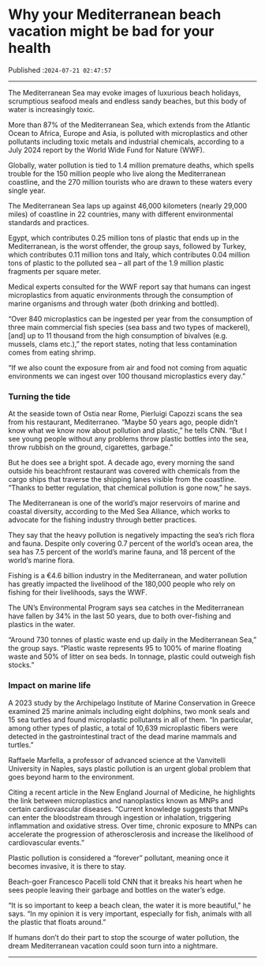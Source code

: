 # Why your Mediterranean beach vacation might be bad for your health

Published :`2024-07-21 02:47:57`

---

The Mediterranean Sea may evoke images of luxurious beach holidays, scrumptious seafood meals and endless sandy beaches, but this body of water is increasingly toxic.

More than 87% of the Mediterranean Sea, which extends from the Atlantic Ocean to Africa, Europe and Asia, is polluted with microplastics and other pollutants including toxic metals and industrial chemicals, according to a July 2024 report by the World Wide Fund for Nature (WWF).

Globally, water pollution is tied to 1.4 million premature deaths, which spells trouble for the 150 million people who live along the Mediterranean coastline, and the 270 million tourists who are drawn to these waters every single year.

The Mediterranean Sea laps up against 46,000 kilometers (nearly 29,000 miles) of coastline in 22 countries, many with different environmental standards and practices.

Egypt, which contributes 0.25 million tons of plastic that ends up in the Mediterranean, is the worst offender, the group says, followed by Turkey, which contributes 0.11 million tons and Italy, which contributes 0.04 million tons of plastic to the polluted sea – all part of the 1.9 million plastic fragments per square meter.

Medical experts consulted for the WWF report say that humans can ingest microplastics from aquatic environments through the consumption of marine organisms and through water (both drinking and bottled).

“Over 840 microplastics can be ingested per year from the consumption of three main commercial fish species (sea bass and two types of mackerel), [and] up to 11 thousand from the high consumption of bivalves (e.g. mussels, clams etc.),” the report states, noting that less contamination comes from eating shrimp.

“If we also count the exposure from air and food not coming from aquatic environments we can ingest over 100 thousand microplastics every day.”

### Turning the tide

At the seaside town of Ostia near Rome, Pierluigi Capozzi scans the sea from his restaurant, Mediterraneo. “Maybe 50 years ago, people didn’t know what we know now about pollution and plastic,” he tells CNN. “But I see young people without any problems throw plastic bottles into the sea, throw rubbish on the ground, cigarettes, garbage.”

But he does see a bright spot. A decade ago, every morning the sand outside his beachfront restaurant was covered with chemicals from the cargo ships that traverse the shipping lanes visible from the coastline. “Thanks to better regulation, that chemical pollution is gone now,” he says.

The Mediterranean is one of the world’s major reservoirs of marine and coastal diversity, according to the Med Sea Alliance, which works to advocate for the fishing industry through better practices.

They say that the heavy pollution is negatively impacting the sea’s rich flora and fauna. Despite only covering 0.7 percent of the world’s ocean area, the sea has 7.5 percent of the world’s marine fauna, and 18 percent of the world’s marine flora.

Fishing is a €4.6 billion industry in the Mediterranean, and water pollution has greatly impacted the livelihood of the 180,000 people who rely on fishing for their livelihoods, says the WWF.

The UN’s Environmental Program says sea catches in the Mediterranean have fallen by 34% in the last 50 years, due to both over-fishing and plastics in the water.

“Around 730 tonnes of plastic waste end up daily in the Mediterranean Sea,” the group says. “Plastic waste represents 95 to 100% of marine floating waste and 50% of litter on sea beds. In tonnage, plastic could outweigh fish stocks.”

### Impact on marine life

A 2023 study by the Archipelago Institute of Marine Conservation in Greece examined 25 marine animals including eight dolphins, two monk seals and 15 sea turtles and found microplastic pollutants in all of them. “In particular, among other types of plastic, a total of 10,639 microplastic fibers were detected in the gastrointestinal tract of the dead marine mammals and turtles.”

Raffaele Marfella, a professor of advanced science at the Vanvitelli University in Naples, says plastic pollution is an urgent global problem that goes beyond harm to the environment.

Citing a recent article in the New England Journal of Medicine, he highlights the link between microplastics and nanoplastics known as MNPs and certain cardiovascular diseases. “Current knowledge suggests that MNPs can enter the bloodstream through ingestion or inhalation, triggering inflammation and oxidative stress. Over time, chronic exposure to MNPs can accelerate the progression of atherosclerosis and increase the likelihood of cardiovascular events.”

Plastic pollution is considered a “forever” pollutant, meaning once it becomes invasive, it is there to stay.

Beach-goer Francesco Pacelli told CNN that it breaks his heart when he sees people leaving their garbage and bottles on the water’s edge.

“It is so important to keep a beach clean, the water it is more beautiful,” he says. “In my opinion it is very important, especially for fish, animals with all the plastic that floats around.”

If humans don’t do their part to stop the scourge of water pollution, the dream Mediterranean vacation could soon turn into a nightmare.

---

